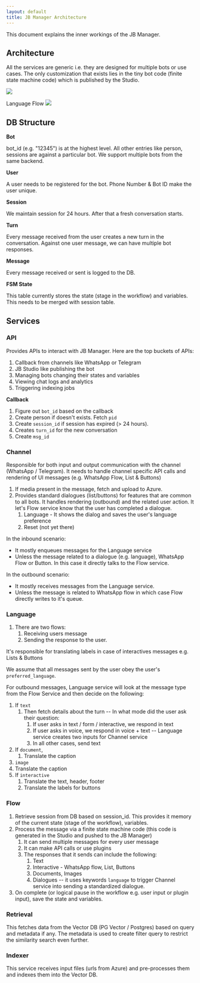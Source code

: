 ```yaml
---
layout: default
title: JB Manager Architecture
---
```


This document explains the inner workings of the JB Manager. 

## Architecture

All the services are generic i.e. they are designed for multiple bots or use cases. The only customization that exists lies in the tiny bot code (finite state machine code) which is published by the Studio.

![](../../assets/jb-architecture.png)

Language Flow
![](../../assets/language%20flow.png)


## DB Structure

**Bot**

bot_id (e.g. "12345") is at the highest level. All other entries like person, sessions are against a particular bot. We support multiple bots from the same backend.

**User**

A user needs to be registered for the bot. Phone Number & Bot ID make the user unique.

**Session**

We maintain session for 24 hours. After that a fresh conversation starts.

**Turn**

Every message received from the user creates a new turn in the conversation. Against one user message, we can have multiple bot responses.

**Message**

Every message received or sent is logged to the DB.

**FSM State**

This table currently stores the state (stage in the workflow) and variables. This needs to be merged with session table.

## Services

### API

Provides APIs to interact with JB Manager. Here are the top buckets of APIs:
1. Callback from channels like WhatsApp or Telegram
2. JB Studio like publishing the bot
3. Managing bots changing their states and variables
4. Viewing chat logs and analytics
5. Triggering indexing jobs

**Callback**

1. Figure out `bot_id` based on the callback
2. Create person if doesn't exists. Fetch `pid`
3. Create `session_id` if session has expired (> 24 hours). 
4. Creates `turn_id` for the new conversation
5. Create `msg_id`

### Channel

Responsible for both input and output communication with the channel (WhatsApp / Telegram). It needs to handle channel specific API calls and rendering of UI messages (e.g. WhatsApp Flow, List & Buttons)

1. If media present in the message, fetch and upload to Azure.
2. Provides standard dialogues (list/buttons) for features that are common to all bots. It handles rendering (outbound) and the related user action. It let's Flow service know that the user has completed a dialogue.
   1. Language - It shows the dialog and saves the user's language preference
   2. Reset (not yet there)

In the inbound scenario:
* It mostly enqueues messages for the Language service
* Unless the message related to a dialogue (e.g. language), WhatsApp Flow or Button. In this case it directly talks to the Flow service.

In the outbound scenario:
* It mostly receives messages from the Language service.
* Unless the message is related to WhatsApp flow in which case Flow directly writes to it's queue.

### Language

1. There are two flows:
   1. Receiving users message
   2. Sending the response to the user.

It's responsible for translating labels in case of interactives messages e.g. Lists & Buttons

We assume that all messages sent by the user obey the user's `preferred_language`.

For outbound messages, Language service will look at the message type from the Flow Service and then decide on the following:
1. If `text`
   1. Then fetch details about the turn -- In what mode did the user ask their question:
      1. If user asks in text / form / interactive, we respond in text
      2. If user asks in voice, we respond in voice + text -- Language service creates two inputs for Channel service
      3. In all other cases, send text
2. If `document`,
   1. Translate the caption
3.  `image`
   1. Translate the caption
5. If `interactive`
   1. Translate the text, header, footer
   2. Translate the labels for buttons

### Flow

1. Retrieve session from DB based on session_id. This provides it memory of the current state (stage of the workflow), variables.
2. Process the message via a finite state machine code (this code is generated in the Studio and pushed to the JB Manager)
   1. It can send multiple messages for every user message
   2. It can make API calls or use plugins
   3. The responses that it sends can include the following:
      1. Text
      2. Interactive - WhatsApp flow, List, Buttons
      3. Documents, Images
      4. Dialogues -- it uses keywords `language` to trigger Channel service into sending a standardized dialogue.
3. On complete (or logical pause in the workflow e.g. user input or plugin input), save the state and variables.
  
### Retrieval

This fetches data from the Vector DB (PG Vector / Postgres) based on query and metadata if any. The metadata is used to create filter query to restrict the similarity search even further.

### Indexer 

This service receives input files (urls from Azure) and pre-processes them and indexes them into the Vector DB.